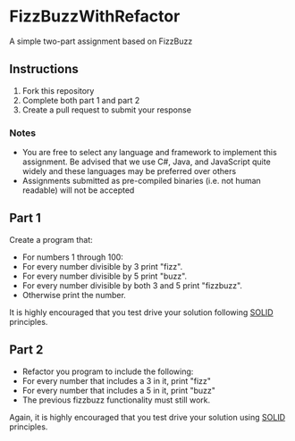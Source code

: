 # FizzBuzzWithRefactor
A simple two-part assignment based on FizzBuzz

## Instructions
1. Fork this repository
2. Complete both part 1 and part 2
3. Create a pull request to submit your response

### Notes
- You are free to select any language and framework to implement this assignment. Be advised that we use C#, Java, and JavaScript quite widely and these languages may be preferred over others
- Assignments submitted as pre-compiled binaries (i.e. not human readable) will not be accepted

## Part 1

Create a program that:

- For numbers 1 through 100:
- For every number divisible by 3 print "fizz".
- For every number divisible by 5 print "buzz".
- For every number divisible by both 3 and 5 print "fizzbuzz".
- Otherwise print the number.

It is highly encouraged that you test drive your solution following [SOLID](https://en.wikipedia.org/wiki/SOLID) principles.

## Part 2

- Refactor you program to include the following:
- For every number that includes a 3 in it, print "fizz"
- For every number that includes a 5 in it, print "buzz"
- The previous fizzbuzz functionality must still work.

Again, it is highly encouraged that you test drive your solution using [SOLID](https://en.wikipedia.org/wiki/SOLID) principles.
